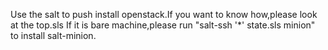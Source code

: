 Use the salt to push install openstack.If you want to know how,please look at the top.sls
If it is bare machine,please run "salt-ssh '*' state.sls minion" to install salt-minion.
